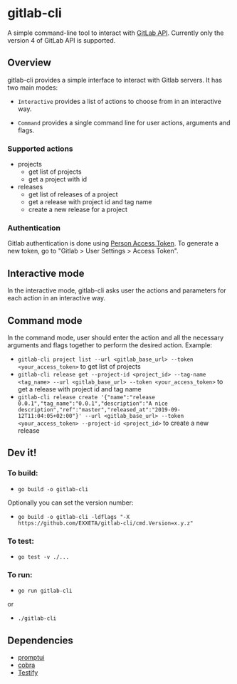 # gitlab-cli
A simple command-line tool to interact with [GitLab API](https://docs.gitlab.com/ee/api/). Currently only the version 4 of GitLab API is supported.

## Overview

gitlab-cli provides a simple interface to interact with Gitlab servers. It has two main modes:

- `Interactive` provides a list of actions to choose from in an interactive way.

- `Command` provides a single command line for user actions, arguments and flags.

### Supported actions

- projects
    - get list of projects
    - get a project with id
- releases
    - get list of releases of a project
    - get a release with project id and tag name
    - create a new release for a project

### Authentication

Gitlab authentication is done using [Person Access Token](https://docs.gitlab.com/ee/user/profile/personal_access_tokens.html). To generate a new token, go to "Gitlab > User Settings > Access Token".

## Interactive mode

In the interactive mode, gitlab-cli asks user the actions and parameters for each action in an interactive way.

## Command mode

In the command mode, user should enter the action and all the necessary arguments and flags together to perform the desired action. Example:
- `gitlab-cli project list --url <gitlab_base_url> --token <your_access_token>` to get list of projects
- `gitlab-cli release get --project-id <project_id> --tag-name <tag_name> --url <gitlab_base_url> --token <your_access_token>` to get a release with project id and tag name
- `gitlab-cli release create '{"name":"release 0.0.1","tag_name":"0.0.1","description":"A nice description","ref":"master","released_at":"2019-09-12T11:04:05+02:00"}' --url <gitlab_base_url> --token <your_access_token> --project-id <project_id>` to create a new release

## Dev it!

### To build:

 - `go build -o gitlab-cli`

 Optionally you can set the version number:
 - `go build -o gitlab-cli -ldflags "-X https://github.com/EXXETA/gitlab-cli/cmd.Version=x.y.z"`

### To test:
- `go test -v ./...`

### To run:
- `go run gitlab-cli`

or 

- `./gitlab-cli`

## Dependencies

- [promptui](https://github.com/manifoldco/promptui)
- [cobra](https://github.com/spf13/cobra)
- [Testify](https://github.com/stretchr/testify)
